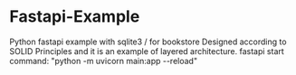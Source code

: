 # Fastapi-Example
Python fastapi example with sqlite3 / for bookstore  Designed according to SOLID Principles and it is an example of layered architecture.  fastapi start command: "python -m uvicorn main:app --reload"
